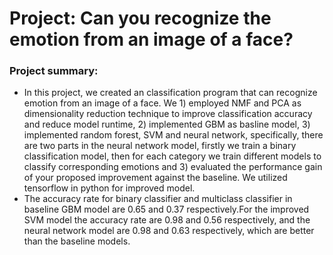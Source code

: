 # Project: Can you recognize the emotion from an image of a face? 

### **Project summary**:  
+ In this project, we created an classification program that can recognize emotion from an image of a face. We 1) employed NMF and PCA as dimensionality reduction technique to improve classification accuracy and reduce model runtime, 2) implemented GBM as basline model, 3) implemented random forest, SVM and neural network, specifically, there are two parts in the neural network model, firstly we train a binary classification model, then for each category we train different models to classify corresponding emotions and 3) evaluated the performance gain of your proposed improvement against the baseline. We utilized tensorflow in python for improved model.
+ The accuracy rate for binary classifier and multiclass classifier in baseline GBM model are 0.65 and 0.37 respectively.For the improved SVM model the accuracy rate are 0.98 and 0.56 respectively, and the neural network model are 0.98 and 0.63 respectively, which are better than the baseline models.

